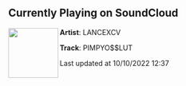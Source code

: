 ## Currently Playing on SoundCloud

[<img align="left" width="100" src="https://i1.sndcdn.com/artworks-0gV3RqfmzFXoP8Jd-vwA3cg-t500x500.jpg">](https://soundcloud.com/lancexcv/pimpyoslut)

**Artist**: LANCEXCV 

**Track**: PIMPYO$$LUT

Last updated at 10/10/2022 12:37
